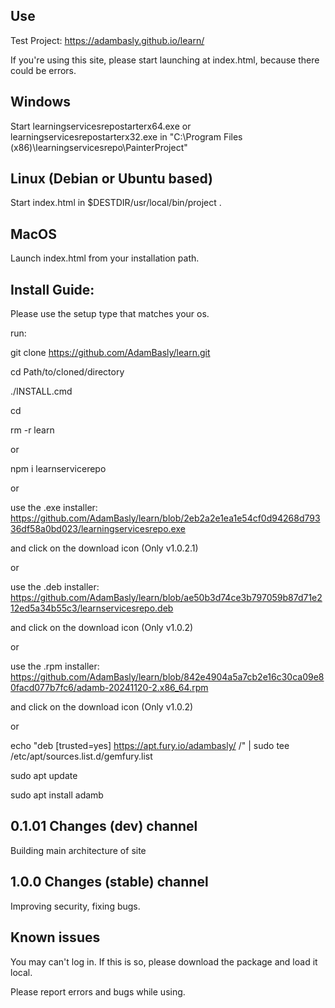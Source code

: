 Use
---------------------------------------
Test Project:
https://adambasly.github.io/learn/

If you're using this site, please start launching at index.html,
because there could be errors.

Windows
-----------------------------
Start learningservicesrepostarterx64.exe or learningservicesrepostarterx32.exe in
"C:\Program Files (x86)\learningservicesrepo\PainterProject"

Linux (Debian or Ubuntu based)
-----------------------------------
Start index.html in $DESTDIR/usr/local/bin/project .

MacOS
----------------------------
Launch index.html from your installation path.

Install Guide:
--------------------------------------
Please use the setup type that matches your os.

run:

git clone https://github.com/AdamBasly/learn.git

cd Path/to/cloned/directory

./INSTALL.cmd

cd

rm -r learn


or

npm i learnservicerepo

or

use the .exe installer: https://github.com/AdamBasly/learn/blob/2eb2a2e1ea1e54cf0d94268d79336df58a0bd023/learningservicesrepo.exe

and click on the download icon
(Only v1.0.2.1)

or

use the .deb installer: https://github.com/AdamBasly/learn/blob/ae50b3d74ce3b797059b87d71e212ed5a34b55c3/learnservicesrepo.deb

and click on the download icon
(Only v1.0.2)

or

use the .rpm installer: https://github.com/AdamBasly/learn/blob/842e4904a5a7cb2e16c30ca09e80facd077b7fc6/adamb-20241120-2.x86_64.rpm

and click on the download icon
(Only v1.0.2)

or

echo "deb [trusted=yes] https://apt.fury.io/adambasly/ /" | sudo tee /etc/apt/sources.list.d/gemfury.list

sudo apt update

sudo apt install adamb

0.1.01 Changes (dev) channel
--------------------------------------
Building main architecture of site

1.0.0 Changes (stable) channel
--------------------------------------
Improving security, fixing bugs.

Known issues
--------------------------------------
You may can't log in.
If this is so, please download the package and load it
local.

Please report errors and bugs while using.
